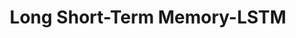 ---
types: "word"

title: "Long Short-Term Memory-LSTM"

categories: ['']

tags: ['Long', 'Short', 'Term', 'Memory', 'LSTM']

arabic: 'الذاكرة قصيرة المدى الطويلة'

arexps: []

enwords: ['Long Short-Term Memory-LSTM']

enexps: []

arlexicons: 'ذ'

enlexicons: 'L'

authors: ['Ruqayya Roshdy']

translators: ['']

citations: 'تطبيقات الذكاء الاصطناعي في خدمة اللغة العربية'

sources: 'مركز الملك عبدالله بن عبدالعزيز الدولي لخدمة اللغة العربية'

word: "true"

slug: ""
---